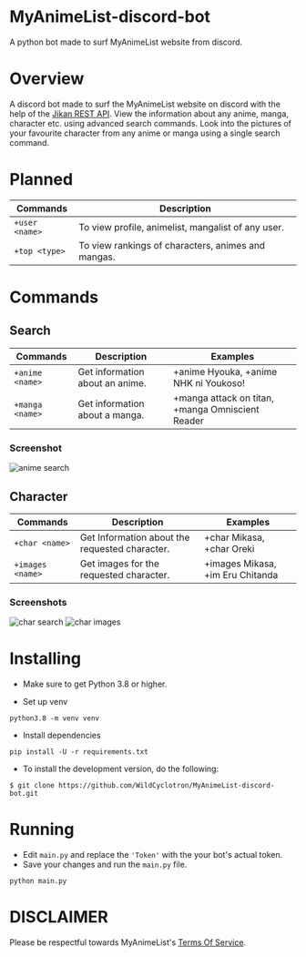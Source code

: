
# MyAnimeList-discord-bot
A python bot made to surf MyAnimeList website from discord.
# Overview 
A discord bot made to surf the MyAnimeList website on discord with the help of the [Jikan REST API](https://github.com/jikan-me/jikan-rest). View the information about any anime, manga, character etc. using advanced search commands. Look into the pictures of your favourite character from any anime or manga using a single search command. 
# Planned
| Commands      | Description |
| ----------- | ----------- |
| `+user <name>`      |  To view profile, animelist, mangalist of any user.      |
| `+top <type>`   | To view rankings of characters, animes and mangas.        |
# Commands 
## Search
| Commands | Description | Examples|
| --- | ----------- |---------|
| `+anime <name>` | Get information about an anime. |+anime Hyouka, +anime NHK ni Youkoso!|
|`+manga <name>` | Get information about a manga. |+manga attack on titan, +manga Omniscient Reader|

### Screenshot
![anime search](https://media.discordapp.net/attachments/870414758006911036/884551943505211473/github_anime.gif)

## Character
| Commands | Description | Examples|
| --- | ----------- |---------|
| `+char <name>` | Get Information about the requested character. |+char Mikasa, +char Oreki|
|`+images <name>` | Get images for the requested character. |+images Mikasa, +im Eru Chitanda|

### Screenshots
![char search](https://media.discordapp.net/attachments/870414758006911036/884554644972523520/github_char.gif)
![char images](https://media.discordapp.net/attachments/870414758006911036/884558109664751636/github_img.gif)

# Installing
* Make sure to get Python 3.8 or higher.

* Set up venv
```
python3.8 -m venv venv
```
* Install dependencies
```
pip install -U -r requirements.txt
```

* To install the development version, do the following:
```
$ git clone https://github.com/WildCyclotron/MyAnimeList-discord-bot.git
```
# Running 
* Edit `main.py` and replace the `'Token'` with the your bot's actual token.
* Save your changes and run the `main.py` file.
```
python main.py 
```

# DISCLAIMER
Please be respectful towards MyAnimeList's [Terms Of Service](https://myanimelist.net/about/terms_of_use).


